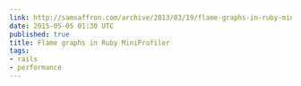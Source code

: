 ```yaml
---
link: http://samsaffron.com/archive/2013/03/19/flame-graphs-in-ruby-miniprofiler
date: 2015-05-05 01:30 UTC
published: true
title: Flame graphs in Ruby MiniProfiler
tags:
- rails
- performance
---
```



